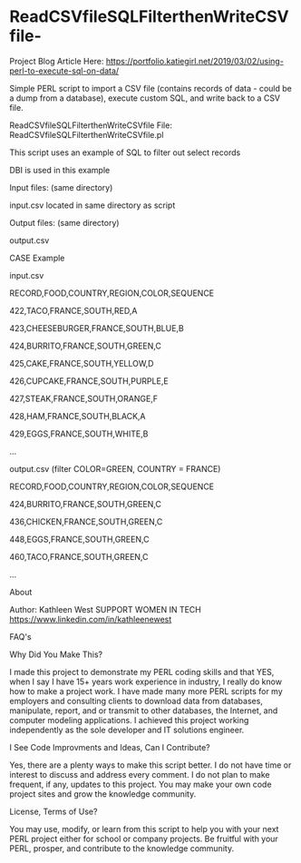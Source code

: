 # ReadCSVfileSQLFilterthenWriteCSVfile-

Project Blog Article Here: https://portfolio.katiegirl.net/2019/03/02/using-perl-to-execute-sql-on-data/

Simple PERL script to import a CSV file (contains records of data - could be a dump from a database), execute custom SQL, and write back to a CSV file.

  ReadCSVfileSQLFilterthenWriteCSVfile 
  File: ReadCSVfileSQLFilterthenWriteCSVfile.pl
 

  This script uses an example of SQL to filter out select records
  
  DBI is used in this example
 
  Input files: (same directory)
  
  input.csv located in same directory as script
 
  Output files: (same directory)
  
  output.csv
 
  CASE Example
 
  input.csv 
 
  RECORD,FOOD,COUNTRY,REGION,COLOR,SEQUENCE
  
  422,TACO,FRANCE,SOUTH,RED,A
  
  423,CHEESEBURGER,FRANCE,SOUTH,BLUE,B
  
  424,BURRITO,FRANCE,SOUTH,GREEN,C
  
  425,CAKE,FRANCE,SOUTH,YELLOW,D
  
  426,CUPCAKE,FRANCE,SOUTH,PURPLE,E
  
  427,STEAK,FRANCE,SOUTH,ORANGE,F
  
  428,HAM,FRANCE,SOUTH,BLACK,A
  
  429,EGGS,FRANCE,SOUTH,WHITE,B
  
  ...
  
  output.csv (filter COLOR=GREEN, COUNTRY = FRANCE)
  
  RECORD,FOOD,COUNTRY,REGION,COLOR,SEQUENCE
  
  424,BURRITO,FRANCE,SOUTH,GREEN,C
  
  436,CHICKEN,FRANCE,SOUTH,GREEN,C
  
  448,EGGS,FRANCE,SOUTH,GREEN,C
  
  460,TACO,FRANCE,SOUTH,GREEN,C
  
  ...
 
 
  About 		  
 
  Author: Kathleen West 
  SUPPORT WOMEN IN TECH 
  https://www.linkedin.com/in/kathleenewest
 
  FAQ's
 
  Why Did You Make This?
 
  I made this project to demonstrate my PERL coding skills and that YES, when I say
  I have 15+ years work experience in industry, I really do know how to make a 
  project work. I have made many more PERL scripts for my employers and consulting
  clients to download data from databases, manipulate, report, and or transmit to
  other databases, the Internet, and computer modeling applications. I achieved this
  project working independently as the sole developer and IT solutions engineer.
  
  I See Code Improvments and Ideas, Can I Contribute?
 
  Yes, there are a plenty ways to make this script better. I do not have time
  or interest to discuss and address every comment. I do not plan to
  make frequent, if any, updates to this project. You may make your own code
  project sites and grow the knowledge community. 
 
  License, Terms of Use?
 
  You may use, modify, or learn from this script to help you with your next PERL project 
  either for school or company projects. 
  Be fruitful with your PERL, prosper, and contribute to the knowledge community.

